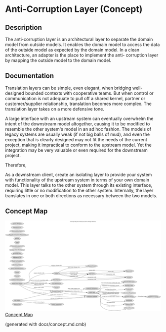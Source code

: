 # Anti-Corruption Layer (Concept)
## Description
The anti-corruption layer is an architectural layer to separate the domain
model from outside models. It enables the domain model to access the data of
the outside model as expected by the domain model.
In a clean architecture, an adapter is the place to implement the anti-
corruption layer by mapping the outside model to the domain model.
## Documentation
Translation layers can be simple, even elegant, when bridging well-designed
bounded contexts with cooperative teams. But when control or communication is
not adequate to pull off a shared kernel, partner or customer/supplier
relationship, translation becomes more complex. The translation layer takes on
a more defensive tone.

A large interface with an upstream system can eventually overwhelm the intent
of the downstream model altogether, causing it to be modified to resemble the
other system's model in an ad hoc fashion. The models of legacy systems are
usually weak (if not big balls of mud), and even the exception that is clearly
designed may not fit the needs of the current project, making it impractical to
conform to the upstream model. Yet the integration may be very valuable or even
required for the downstream project.

Therefore,

As a downstream client, create an isolating layer to provide your system with
functionality of the upstream system in terms of your own domain model.
This layer talks to the other system through its existing interface, requiring
little or no modification to the other system. Internally, the layer translates
in one or both directions as necessary between the two models.

## Concept Map
![Concept Map of the Domain Driven Design Patterns](../ddd/concept-view.png)
[Concept Map](../ddd/concept-view.md)


(generated with docs/concept.md.cmb)
